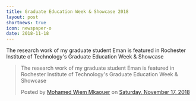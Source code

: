 ```yaml
---
title: Graduate Education Week & Showcase 2018
layout: post
shortnews: true
icon: newspaper-o
date: 2018-11-18
---
```


<div id="fb-root"></div>
<script async defer crossorigin="anonymous" src="https://connect.facebook.net/en_US/sdk.js#xfbml=1&version=v8.0" nonce="Nwm3N1iq"></script>

<p style="text-align:justify">

The research work of my graduate student Eman is featured in Rochester Institute of Technology's Graduate Education Week & Showcase

</p>

<div class="fb-post" data-href="https://www.facebook.com/mkaouer/posts/10161057134150453" data-show-text="true" data-width=""><blockquote cite="https://www.facebook.com/mkaouer/posts/10161057134150453" class="fb-xfbml-parse-ignore"><p>The research work of my graduate student Eman is featured in Rochester Institute of Technology&#039;s Graduate Education Week &amp; Showcase</p>Posted by <a href="https://www.facebook.com/mkaouer">Mohamed Wiem Mkaouer</a> on&nbsp;<a href="https://www.facebook.com/mkaouer/posts/10161057134150453">Saturday, November 17, 2018</a></blockquote></div>
